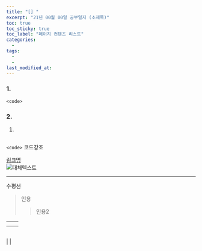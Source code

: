 ```yaml
---
title: "[] "
excerpt: "21년 00월 00일 공부일지 (소제목)"
toc: true
toc_sticky: true
toc_label: "페이지 컨텐츠 리스트"
categories:
  - 
tags:
  - 
  -
last_modified_at:
---
```


### **1.**
`<code>`

### **2.**

1. 



```javascript
```
`<code>` 코드강조

[링크명](링크주소)    
![대체텍스트](이미지주소)

*** 
수평선

>인용
>>인용2

| | |
---|---
| | |
| | |

| | |
---|---
| 
|

<small></small>